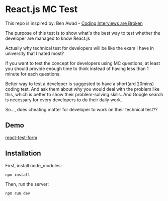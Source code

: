 # React.js MC Test

This repo is inspired by: Ben Awad - [Coding Interviews are Broken](https://www.youtube.com/watch?v=bx3--22D4E4&t=54s&ab_channel=BenAwad)

The purpose of this test is to show what's the best way to test whether the developer are managed to know React.js

Actually why technical test for developers will be like the exam I have in university that I hated most?

If you want to test the concept for developers using MC questions, at least you should provide enough time to think instead of having less than 1 minute for each questions.

Better way to test a developer is suggested to have a short(ard 20mins) coding test. And ask them about why you would deal with the problem like this, which is better to show their problem-solving skills. And Google search is necessary for every developers to do their daily work.

So..., does cheating matter for developer to work on their technical test??

## Demo

[react-test-form](https://next-test-form.vercel.app/)

## Installation

First, install node_modules:

```bash
npm install
```

Then, run the server:

```bash
npm run dev
```
